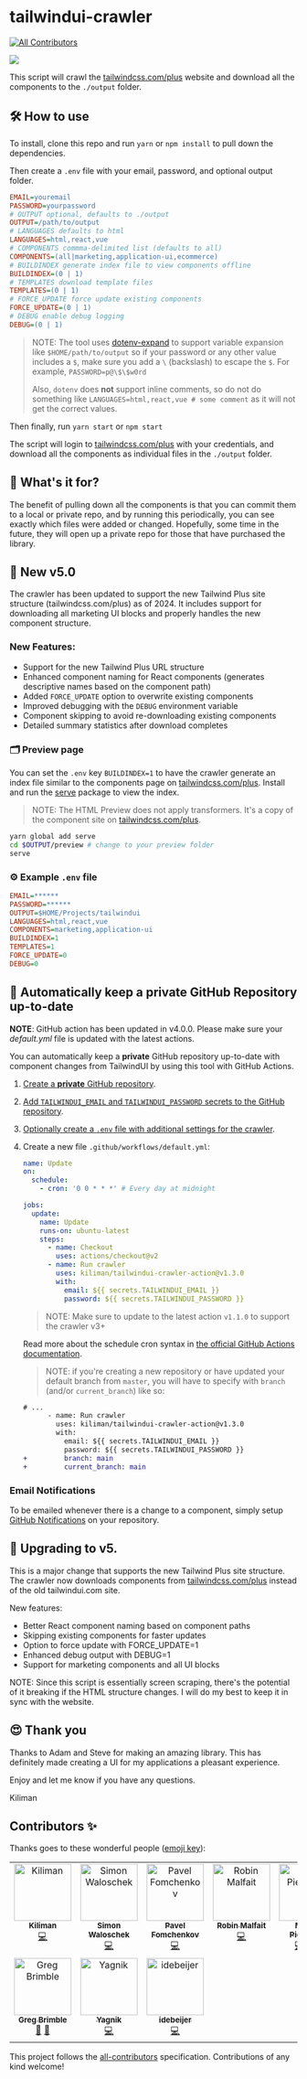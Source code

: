 # tailwindui-crawler

<!-- ALL-CONTRIBUTORS-BADGE:START - Do not remove or modify this section -->

[![All Contributors](https://img.shields.io/badge/all_contributors-10-orange.svg?style=flat-square)](#contributors-)

<!-- ALL-CONTRIBUTORS-BADGE:END -->

<img src="./images/tailwindui-crawler.png">

This script will crawl the [tailwindcss.com/plus](https://tailwindcss.com/plus) website and download all the
components to the `./output` folder.

## 🛠 How to use

To install, clone this repo and run `yarn` or `npm install` to pull down the dependencies.

Then create a `.env` file with your email, password, and optional output folder.

```ini
EMAIL=youremail
PASSWORD=yourpassword
# OUTPUT optional, defaults to ./output
OUTPUT=/path/to/output
# LANGUAGES defaults to html
LANGUAGES=html,react,vue
# COMPONENTS commma-delimited list (defaults to all)
COMPONENTS=(all|marketing,application-ui,ecommerce)
# BUILDINDEX generate index file to view components offline
BUILDINDEX=(0 | 1)
# TEMPLATES download template files
TEMPLATES=(0 | 1)
# FORCE_UPDATE force update existing components
FORCE_UPDATE=(0 | 1)
# DEBUG enable debug logging
DEBUG=(0 | 1)
```

> NOTE: The tool uses [dotenv-expand](https://github.com/motdotla/dotenv-expand)
> to support variable expansion like `$HOME/path/to/output` so if your password
> or any other value includes a `$`, make sure you add a `\` (backslash) to
> escape the `$`. For example, `PASSWORD=p@\$\$w0rd`
>
> Also, `dotenv` does **not** support inline comments, so do not do something
> like `LANGUAGES=html,react,vue # some comment` as it will not get the correct
> values.

Then finally, run `yarn start` or `npm start`

The script will login to [tailwindcss.com/plus](https://tailwindcss.com/plus) with your credentials, and download all the
components as individual files in the `./output` folder.

## 🤔 What's it for?

The benefit of pulling down all the components is that you can commit them to a local or
private repo, and by running this periodically, you can see exactly which files were added
or changed. Hopefully, some time in the future, they will open up a private repo for those
that have purchased the library.

## 🚀 New v5.0

The crawler has been updated to support the new Tailwind Plus site structure (tailwindcss.com/plus) as of 2024. It includes support for downloading all marketing UI blocks and properly handles the new component structure.

### New Features:

- Support for the new Tailwind Plus URL structure
- Enhanced component naming for React components (generates descriptive names based on the component path)
- Added `FORCE_UPDATE` option to overwrite existing components
- Improved debugging with the `DEBUG` environment variable
- Component skipping to avoid re-downloading existing components
- Detailed summary statistics after download completes

### 🗂 Preview page

You can set the `.env` key `BUILDINDEX=1` to have the crawler generate an index file similar to the components
page on [tailwindcss.com/plus](https://tailwindcss.com/plus). Install and run the [serve](https://www.npmjs.com/package/serve) package
to view the index.

> NOTE: The HTML Preview does not apply transformers. It's a copy of the
> component site on [tailwindcss.com/plus](https://tailwindcss.com/plus).

```bash
yarn global add serve
cd $OUTPUT/preview # change to your preview folder
serve
```

### ⚙️ Example `.env` file

```ini
EMAIL=******
PASSWORD=******
OUTPUT=$HOME/Projects/tailwindui
LANGUAGES=html,react,vue
COMPONENTS=marketing,application-ui
BUILDINDEX=1
TEMPLATES=1
FORCE_UPDATE=0
DEBUG=0
```

## 🤖 Automatically keep a **private** GitHub Repository up-to-date

**NOTE**: GitHub action has been updated in v4.0.0. Please make sure your _default.yml_ file is updated with the latest actions.

You can automatically keep a **private** GitHub repository up-to-date with component changes from TailwindUI by using this tool with GitHub Actions.

1. [Create a **private** GitHub repository](https://github.com/new/).
1. [Add `TAILWINDUI_EMAIL` and `TAILWINDUI_PASSWORD` secrets to the GitHub repository](https://help.github.com/en/actions/configuring-and-managing-workflows/creating-and-storing-encrypted-secrets#creating-encrypted-secrets).
1. [Optionally create a `.env` file with additional settings for the crawler](#%EF%B8%8F-example-env-file).
1. Create a new file `.github/workflows/default.yml`:

   ```yml
   name: Update
   on:
     schedule:
       - cron: '0 0 * * *' # Every day at midnight

   jobs:
     update:
       name: Update
       runs-on: ubuntu-latest
       steps:
         - name: Checkout
           uses: actions/checkout@v2
         - name: Run crawler
           uses: kiliman/tailwindui-crawler-action@v1.3.0
           with:
             email: ${{ secrets.TAILWINDUI_EMAIL }}
             password: ${{ secrets.TAILWINDUI_PASSWORD }}
   ```

   > NOTE: Make sure to update to the latest action `v1.1.0` to support the crawler v3+

   Read more about the schedule cron syntax in [the official GitHub Actions documentation](https://help.github.com/en/actions/reference/events-that-trigger-workflows#scheduled-events-schedule).

   > NOTE: if you're creating a new repository or have updated your default branch from `master`, you will have to specify with `branch` (and/or `current_branch`) like so:

   ```diff
   # ...
         - name: Run crawler
           uses: kiliman/tailwindui-crawler-action@v1.3.0
           with:
             email: ${{ secrets.TAILWINDUI_EMAIL }}
             password: ${{ secrets.TAILWINDUI_PASSWORD }}
   +         branch: main
   +         current_branch: main
   ```

### Email Notifications

To be emailed whenever there is a change to a component, simply setup [GitHub Notifications](https://help.github.com/en/github/administering-a-repository/about-email-notifications-for-pushes-to-your-repository#enabling-email-notifications-for-pushes-to-your-repository) on your repository.

## 🚦 Upgrading to v5.

This is a major change that supports the new Tailwind Plus site structure. The crawler now downloads components from [tailwindcss.com/plus](https://tailwindcss.com/plus) instead of the old tailwindui.com site.

New features:

- Better React component naming based on component paths
- Skipping existing components for faster updates
- Option to force update with FORCE_UPDATE=1
- Enhanced debug output with DEBUG=1
- Support for marketing components and all UI blocks

NOTE: Since this script is essentially screen scraping, there's the potential
of it breaking if the HTML structure changes. I will do my best to keep it in sync with
the website.

## 😍 Thank you

Thanks to Adam and Steve for making an amazing library. This has definitely made creating
a UI for my applications a pleasant experience.

Enjoy and let me know if you have any questions.

Kiliman

## Contributors ✨

Thanks goes to these wonderful people ([emoji key](https://allcontributors.org/docs/en/emoji-key)):

<!-- ALL-CONTRIBUTORS-LIST:START - Do not remove or modify this section -->
<!-- prettier-ignore-start -->
<!-- markdownlint-disable -->
<table>
  <tbody>
    <tr>
      <td align="center" valign="top" width="14.28%"><a href="https://github.com/kiliman"><img src="https://avatars3.githubusercontent.com/u/47168?v=4?s=100" width="100px;" alt="Kiliman"/><br /><sub><b>Kiliman</b></sub></a><br /><a href="https://github.com/kiliman/tailwindui-crawler/commits?author=kiliman" title="Code">💻</a></td>
      <td align="center" valign="top" width="14.28%"><a href="http://www.cemfi.de"><img src="https://avatars0.githubusercontent.com/u/8217108?v=4?s=100" width="100px;" alt="Simon Waloschek"/><br /><sub><b>Simon Waloschek</b></sub></a><br /><a href="https://github.com/kiliman/tailwindui-crawler/commits?author=sonovice" title="Code">💻</a></td>
      <td align="center" valign="top" width="14.28%"><a href="https://github.com/nawok"><img src="https://avatars3.githubusercontent.com/u/159773?v=4?s=100" width="100px;" alt="Pavel Fomchenkov"/><br /><sub><b>Pavel Fomchenkov</b></sub></a><br /><a href="https://github.com/kiliman/tailwindui-crawler/commits?author=nawok" title="Code">💻</a></td>
      <td align="center" valign="top" width="14.28%"><a href="https://robinmalfait.com"><img src="https://avatars2.githubusercontent.com/u/1834413?v=4?s=100" width="100px;" alt="Robin Malfait"/><br /><sub><b>Robin Malfait</b></sub></a><br /><a href="https://github.com/kiliman/tailwindui-crawler/commits?author=RobinMalfait" title="Code">💻</a></td>
      <td align="center" valign="top" width="14.28%"><a href="https://miguelpiedrafita.com"><img src="https://avatars0.githubusercontent.com/u/23558090?v=4?s=100" width="100px;" alt="Miguel Piedrafita"/><br /><sub><b>Miguel Piedrafita</b></sub></a><br /><a href="https://github.com/kiliman/tailwindui-crawler/commits?author=m1guelpf" title="Code">💻</a> <a href="https://github.com/kiliman/tailwindui-crawler/commits?author=m1guelpf" title="Documentation">📖</a> <a href="#ideas-m1guelpf" title="Ideas, Planning, & Feedback">🤔</a></td>
      <td align="center" valign="top" width="14.28%"><a href="https://github.com/vladdu"><img src="https://avatars0.githubusercontent.com/u/9707?v=4?s=100" width="100px;" alt="Vlad Dumitrescu"/><br /><sub><b>Vlad Dumitrescu</b></sub></a><br /><a href="https://github.com/kiliman/tailwindui-crawler/commits?author=vladdu" title="Documentation">📖</a></td>
      <td align="center" valign="top" width="14.28%"><a href="https://github.com/vesper8"><img src="https://avatars1.githubusercontent.com/u/816028?v=4?s=100" width="100px;" alt="C-Bass"/><br /><sub><b>C-Bass</b></sub></a><br /><a href="https://github.com/kiliman/tailwindui-crawler/commits?author=vesper8" title="Code">💻</a></td>
    </tr>
    <tr>
      <td align="center" valign="top" width="14.28%"><a href="https://gregbrimble.com/"><img src="https://avatars.githubusercontent.com/u/8484333?v=4?s=100" width="100px;" alt="Greg Brimble"/><br /><sub><b>Greg Brimble</b></sub></a><br /><a href="https://github.com/kiliman/tailwindui-crawler/commits?author=GregBrimble" title="Documentation">📖</a> <a href="#tool-GregBrimble" title="Tools">🔧</a></td>
      <td align="center" valign="top" width="14.28%"><a href="https://github.com/yagnik"><img src="https://avatars.githubusercontent.com/u/777296?v=4?s=100" width="100px;" alt="Yagnik"/><br /><sub><b>Yagnik</b></sub></a><br /><a href="https://github.com/kiliman/tailwindui-crawler/commits?author=yagnik" title="Code">💻</a></td>
      <td align="center" valign="top" width="14.28%"><a href="https://debeijer.io/"><img src="https://avatars.githubusercontent.com/u/71566757?v=4?s=100" width="100px;" alt="idebeijer"/><br /><sub><b>idebeijer</b></sub></a><br /><a href="https://github.com/kiliman/tailwindui-crawler/commits?author=idebeijer" title="Code">💻</a></td>
    </tr>
  </tbody>
</table>

<!-- markdownlint-restore -->
<!-- prettier-ignore-end -->

<!-- ALL-CONTRIBUTORS-LIST:END -->

This project follows the [all-contributors](https://github.com/all-contributors/all-contributors) specification. Contributions of any kind welcome!
